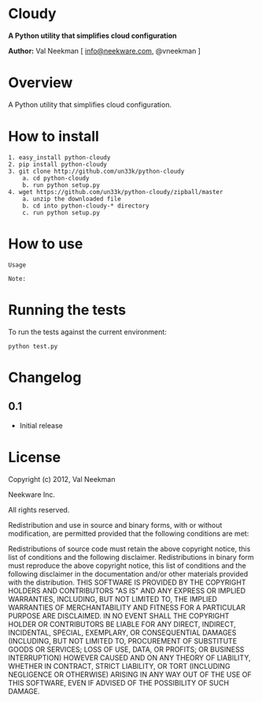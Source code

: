 Cloudy
====================

**A Python utility that simplifies cloud configuration**

**Author:** Val Neekman [ info@neekware.com, @vneekman ]

Overview
========

A Python utility that simplifies cloud configuration.

How to install
==================

    1. easy_install python-cloudy
    2. pip install python-cloudy
    3. git clone http://github.com/un33k/python-cloudy
        a. cd python-cloudy
        b. run python setup.py
    4. wget https://github.com/un33k/python-cloudy/zipball/master
        a. unzip the downloaded file
        b. cd into python-cloudy-* directory
        c. run python setup.py

How to use
=================

``Usage``

``Note:``

Running the tests
=================

To run the tests against the current environment:

    python test.py

Changelog
=========

0.1
-----

* Initial release


License
=======

Copyright (c) 2012, Val Neekman

Neekware Inc.

All rights reserved.

Redistribution and use in source and binary forms, with or without 
modification, are permitted provided that the following conditions are met:

Redistributions of source code must retain the above copyright notice, this 
list of conditions and the following disclaimer.
Redistributions in binary form must reproduce the above copyright notice, this 
list of conditions and the following disclaimer in the documentation and/or 
other materials provided with the distribution.
THIS SOFTWARE IS PROVIDED BY THE COPYRIGHT HOLDERS AND CONTRIBUTORS "AS IS" AND 
ANY EXPRESS OR IMPLIED WARRANTIES, INCLUDING, BUT NOT LIMITED TO, THE IMPLIED 
WARRANTIES OF MERCHANTABILITY AND FITNESS FOR A PARTICULAR PURPOSE ARE 
DISCLAIMED. IN NO EVENT SHALL THE COPYRIGHT HOLDER OR CONTRIBUTORS BE LIABLE 
FOR ANY DIRECT, INDIRECT, INCIDENTAL, SPECIAL, EXEMPLARY, OR CONSEQUENTIAL 
DAMAGES (INCLUDING, BUT NOT LIMITED TO, PROCUREMENT OF SUBSTITUTE GOODS OR 
SERVICES; LOSS OF USE, DATA, OR PROFITS; OR BUSINESS INTERRUPTION) HOWEVER 
CAUSED AND ON ANY THEORY OF LIABILITY, WHETHER IN CONTRACT, STRICT LIABILITY, 
OR TORT (INCLUDING NEGLIGENCE OR OTHERWISE) ARISING IN ANY WAY OUT OF THE USE 
OF THIS SOFTWARE, EVEN IF ADVISED OF THE POSSIBILITY OF SUCH DAMAGE.



